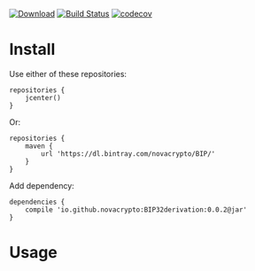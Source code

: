 [![Download](https://api.bintray.com/packages/novacrypto/BIP/BIP32derivation/images/download.svg)](https://bintray.com/novacrypto/BIP/BIP32derivation/_latestVersion) [![Build Status](https://travis-ci.org/NovaCrypto/BIP32derivation.svg?branch=master)](https://travis-ci.org/NovaCrypto/BIP32derivation) [![codecov](https://codecov.io/gh/NovaCrypto/BIP32derivation/branch/master/graph/badge.svg)](https://codecov.io/gh/NovaCrypto/BIP32derivation)

# Install

Use either of these repositories:

```
repositories {
    jcenter()
}
```

Or:

```
repositories {
    maven {
        url 'https://dl.bintray.com/novacrypto/BIP/'
    }
}
```

Add dependency:

```
dependencies {
    compile 'io.github.novacrypto:BIP32derivation:0.0.2@jar'
}

```

# Usage

